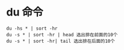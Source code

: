 # du 命令

```text
du -hs * | sort -hr
du -s * | sort -hr | head 选出排在前面的10个
du -s * | sort -hr| tail 选出排在后面的10个
```

